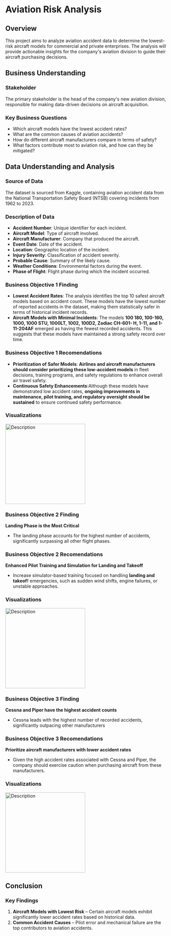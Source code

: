 
# Aviation Risk Analysis

## Overview
This project aims to analyze aviation accident data to determine the lowest-risk aircraft models for commercial and private enterprises. The analysis will provide actionable insights for the company's aviation division to guide their aircraft purchasing decisions.

## Business Understanding
### Stakeholder
The primary stakeholder is the head of the company's new aviation division, responsible for making data-driven decisions on aircraft acquisition.

### Key Business Questions
- Which aircraft models have the lowest accident rates?
- What are the common causes of aviation accidents?
- How do different aircraft manufacturers compare in terms of safety?
- What factors contribute most to aviation risk, and how can they be mitigated?

## Data Understanding and Analysis
### Source of Data
The dataset is sourced from Kaggle, containing aviation accident data from the National Transportation Safety Board (NTSB) covering incidents from 1962 to 2023.

### Description of Data
- **Accident Number**: Unique identifier for each incident.
- **Aircraft Model**: Type of aircraft involved.
- **Aircraft Manufacturer**: Company that produced the aircraft.
- **Event Date**: Date of the accident.
- **Location**: Geographic location of the incident.
- **Injury Severity**: Classification of accident severity.
- **Probable Cause**: Summary of the likely cause.
- **Weather Conditions**: Environmental factors during the event.
- **Phase of Flight**: Flight phase during which the incident occurred.

 ### Business Objective 1 Finding
  - **Lowest Accident Rates**: The analysis identifies the top 10 safest aircraft models based on accident count. These models 
    have the lowest number of reported accidents in the dataset, making them statistically safer in terms of historical incident 
    records.
 - **Aircraft Models with Minimal Incidents**: The models **100 180, 100-160, 1000, 1000 STU, 1000LT, 1002, 100D2, Zodiac CH-601- 
    H, 1-11, and 1-11-204AF** emerged as having the fewest recorded accidents. This suggests that these models have maintained a 
    strong safety record over time.

 ### Business Objective 1 Recomendations
- **Prioritization of Safer Models**: **Airlines and aircraft manufacturers should consider prioritizing these low-accident 
    models** in fleet decisions, training programs, and safety regulations to enhance overall air travel safety.
- **Continuous Safety Enhancements**:Although these models have demonstrated low accident rates, **ongoing improvements in 
    maintenance, pilot training, and regulatory oversight should be sustained** to ensure continued safety performance.
### Visualizations

 <img src="https://github.com/user-attachments/assets/3006b025-4275-4a45-af72-a3744cc57de7" alt="Description" width="250">

### Business Objective 2 Finding
  **Landing Phase is the Most Critical**
  - The landing phase accounts for the highest number of accidents, significantly surpassing all other flight phases.

### Business Objective 2 Recomendations
  **Enhanced Pilot Training and Simulation for Landing and Takeoff**
   - Increase simulator-based training focused on handling **landing and takeof**f emergencies, such as sudden wind shifts, 
    engine failures, or unstable approaches.

### Visualizations
  <img src="https://github.com/user-attachments/assets/dfec545d-582a-4bca-b95c-378ebf8dc935" alt="Description" width="250">


### Business Objective 3 Finding
  **Cessna and Piper have the highest accident counts**
  - Cessna leads with the highest number of recorded accidents, significantly outpacing other manufacturers
    
### Business Objective 3 Recomendations
  **Prioritize aircraft manufacturers with lower accident rates**
   - Given the high accident rates associated with Cessna and Piper, the company should exercise caution when purchasing aircraft 
     from these manufacturers.

 ### Visualizations
  <img src="https://github.com/user-attachments/assets/754b9920-535c-480d-8724-a4f0814dcda4" alt="Description" width="250">

## Conclusion
### Key Findings
1. **Aircraft Models with Lowest Risk** – Certain aircraft models exhibit significantly lower accident rates based on historical data.
2. **Common Accident Causes** – Pilot error and mechanical failure are the top contributors to aviation accidents.


